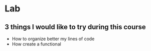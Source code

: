 # Lab
## 3 things I would like to try during this course
- How to organize better my lines of code
- How create a functional